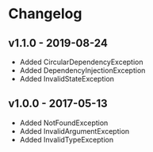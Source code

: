 # Changelog

## v1.1.0 - 2019-08-24

- Added CircularDependencyException
- Added DependencyInjectionException
- Added InvalidStateException

## v1.0.0 - 2017-05-13

- Added NotFoundException
- Added InvalidArgumentException
- Added InvalidTypeException